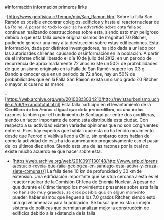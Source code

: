 #Información información primeros links

-[http://www.geofisica.cl/Tempo/mix/San_Ramon.htm]
Sobre la falla San Ramón es posible encontrar colegios, edificios y hasta el reactor nuclear de La Reina. A pesar de todo lo que se ha advertido sobre esta falla se continuan realizando construcciones sobre esta, siendo esto muy peligroso debido a que esta falla puede originar sismos de magnitud 7.0 Ritcher, pudiendo generar una muy alta destrucción sobre estas edificaciones.
Esta información, dada por distintos investigadores, ha sido dada a un lado por las autoridades chilenas, causando desinformación en la población. A partir de el informe oficial liberado el día 10 de julio del 2012, en un periodo de recurrencia de aproximadamente 72 años existe un 50% de probabilidades de que un sismo originado en la Falla de San Ramón supere los 0.3 g. Dando a conocer que en un periodo de 72 años, hay un 50% de probabilidades que en la Falla San Ramón exista un sismo grado 7.0 Ritcher o mayor, lo cual no es menor.

-[https://web.archive.org/web/20100823034210/http://revistaurbanismo.uchile.cl/n6/ferrandototal.html]
Esta falla participó en el levantamiento de la Cordillera de los Andes al igual que de la precordillera, es una de las razones también por el hundimiento de Santiago por entre dos cordilleras, siendo un factor importante de como esta distribuida esta ciudad. Con respecto a su actividad existen variadas opiniones que no son congruentes entre sí. Pues hay expertos que hablan que esta no ha tenido movimiento desde que Pedrod e Valdivia llegó a Chile, sin embargo otros hablan de como la actividad de esta ha ido aumentando progresivamente con el pasar de los últimos diez años. Siendo esta una de las razones por la cual no existe mucho acuerdo en que hacer sobre esta.

- [https://web.archive.org/web/20100911130148/http://www.anip.cl/prensa/estudio-revela-que-falla-geologica-en-santiago-esta-activa-y-cruza-siete-comunas/] La falla tiene 10 km de profundidad y 30 km de extensión. Una edificiación importante que se sitúa cercana a esta es el reactor nuclear de la Comisión Chilena de Energía Nuclear. A pesar de que durante el último tiempo los movimientos presentes sobre esta falla no han sido muy grandes, se cree posible que en algún momento pueden haber sismos que lleguen a los 7.0 grados Ritcher, siendo esto una grave amenaza para la población. Se busca que exista un mejor sistema de políticas que permitan analizar mejor la construcócin de edificios debido a la existencia de la falla



